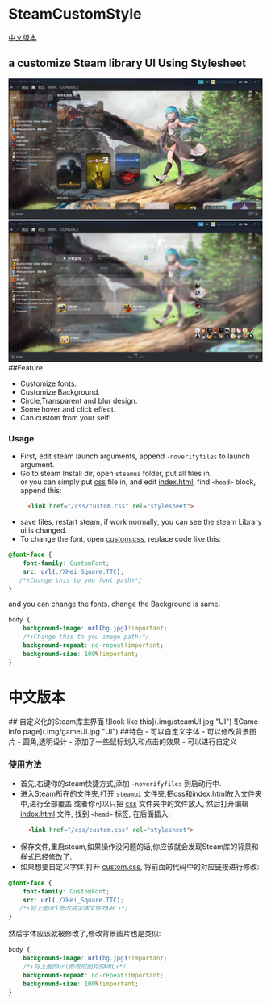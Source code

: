 # SteamCustomStyle
[中文版本](#chinese)
## a customize Steam library UI Using Stylesheet
![look like this](.img/steamUI.jpg "UI")
![Game info page](.img/gameUI.jpg "UI")
##Feature
- Customize fonts.
- Customize Background.
- Circle,Transparent and blur design.
- Some hover and click effect.
- Can custom from your self!

### Usage
- First, edit steam launch arguments, append  ```-noverifyfiles``` to launch argument.
- Go to steam Install dir, open ```steamui``` folder, put all files in.  
or you can simply put [css](css) file in, and edit [index.html](index.html), find ```<head>```
  block, append this:
  ```html
    <link href="/css/custom.css" rel="stylesheet">
    ```
- save files, restart steam, if work normally, you can see the steam Library ui is changed.
- To change the font, open [custom.css](css/custom.css), replace code like this:
```css
@font-face {
    font-family: CustomFont;
    src: url(./XHei_Square.TTC);
   /*↑Change this to you font path↑*/
}
```
and you can change the fonts. change the Background is same.
```css
body {
    background-image: url(bg.jpg)!important;
    /*↑Change this to you image path↑*/
    background-repeat: no-repeat!important;
    background-size: 100%!important;
}
```

<h1 id="chinese">中文版本</h1>
## 自定义化的Steam库主界面
![look like this](.img/steamUI.jpg "UI")
![Game info page](.img/gameUI.jpg "UI")
##特色
- 可以自定义字体
- 可以修改背景图片
- 圆角,透明设计
- 添加了一些鼠标划入和点击的效果
- 可以进行自定义

### 使用方法
- 首先,右键你的steam快捷方式,添加  ```-noverifyfiles``` 到启动行中.
- 进入Steam所在的文件夹,打开 ```steamui``` 文件夹,把css和index.html放入文件夹中,进行全部覆盖 
  或者你可以只把 [css](css) 文件夹中的文件放入, 然后打开编辑 [index.html](index.html) 文件, 找到 ```<head>``` 标签,
  在后面插入:
  ```html
    <link href="/css/custom.css" rel="stylesheet">
    ```
- 保存文件,重启steam,如果操作没问题的话,你应该就会发现Steam库的背景和样式已经修改了.
- 如果想要自定义字体,打开 [custom.css](css/custom.css), 将前面的代码中的对应链接进行修改:
```css
@font-face {
    font-family: CustomFont;
    src: url(./XHei_Square.TTC);
   /*↑将上面url修改成字体文件的URL↑*/
}
```
然后字体应该就被修改了,修改背景图片也是类似:
```css
body {
    background-image: url(bg.jpg)!important;
    /*↑将上面的url修改成图片的URL↑*/
    background-repeat: no-repeat!important;
    background-size: 100%!important;
}
```